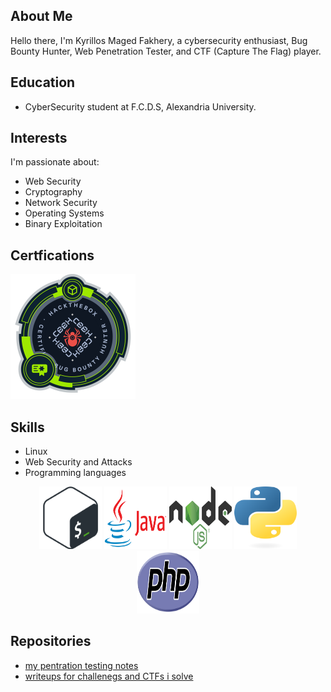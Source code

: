## About Me

Hello there, I'm Kyrillos Maged Fakhery, a cybersecurity enthusiast, Bug Bounty Hunter, Web Penetration Tester, and CTF (Capture The Flag) player.

## Education

- CyberSecurity student at F.C.D.S, Alexandria University.

## Interests

I'm passionate about:

- Web Security
- Cryptography
- Network Security
- Operating Systems
- Binary Exploitation


## Certfications 
[![CBBH](/images/CBBH.png)](https://academy.hackthebox.com/achievement/badge/f3bd0f29-5247-11ee-acfc-bea50ffe6cb4)


## Skills

- Linux
- Web Security and Attacks
- Programming languages
<p align="center">
  <img src="/images/Bash-Logo.png" width="100" height="100">
  <img src="/images/Java-Logo.png" width="100" height="100">
  <img src="/images/Node.js_logo.png" width="100" height="100">
  <img src="/images/python-logo.png" width="100" height="100">
  <img src="/images/PHP-logo.png" width="100" height="100">
</p>


## Repositories 
- [my pentration testing notes](https://github.com/kiro6/penetration-testing-notes)
- [writeups for challenegs and CTFs i solve](https://github.com/kiro6/writeups)
